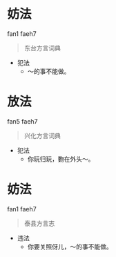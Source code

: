 # 妨法
fan1 faeh7
> 东台方言词典
- 犯法
  - ～的事不能做。

# 放法
fan5 faeh7
> 兴化方言词典
- 犯法
  - 你玩归玩，覅在外头～。

# 妨法
fan1 faeh7
> 泰县方言志
- 违法
  - 你要关照伢儿，～的事不能做。
